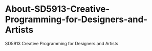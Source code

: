 # About-SD5913-Creative-Programming-for-Designers-and-Artists
SD5913 Creative Programming for Designers and Artists
